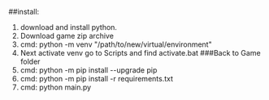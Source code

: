 ##install:
1. download and install python.
2. Download game zip archive
3. cmd: python -m venv "/path/to/new/virtual/environment"
4. Next activate venv go to Scripts and find activate.bat
###Back to Game folder
5. cmd: python -m pip install --upgrade pip
6. cmd: python -m pip install -r requirements.txt
7. cmd: python main.py
